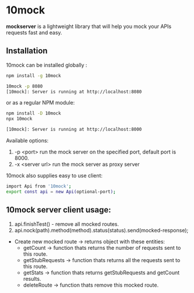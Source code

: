 # 10mock

**mockserver** is a lightweight library that will help you mock your APIs
requests fast and easy.

## Installation

10mock can be installed globally :

```bash
npm install -g 10mock

10mock -p 8080
[10mock]: Server is running at http://localhost:8080
```

or as a regular NPM module:

```bash
npm install -D 10mock
npx 10mock

[10mock]: Server is running at http://localhost:8000

```

Available options:
<br/>

1.  -p \<port> run the mock server on the specified port, default port is 8000.
2.  -x \<server url> run the mock server as proxy server

10mock also supplies easy to use client:

```bash
import Api from '10mock';
export const api = new Api(optional-port);

```

## 10mock server client usage:

1. api.finishTest() - remove all mocked routes.
2. api.nock(path).method(method).status(status).send(mocked-response);

- Create new mocked route &#8594; returns object with these entities:
  - getCount &#8594; function thats returns the number of requests sent to this route.
  - getStubRequests &#8594; function thats returns all the requests sent to this route.
  - getStats &#8594; function thats returns getStubRequests and getCount results.
  - deleteRoute &#8594; function thats remove this mocked route.
